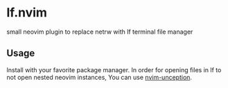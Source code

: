 # lf.nvim
small neovim plugin to replace netrw with lf terminal file manager
## Usage
Install with your favorite package manager.
In order for opening files in lf to not open nested neovim instances, You can use [nvim-unception](https://github.com/samjwill/nvim-unception).
